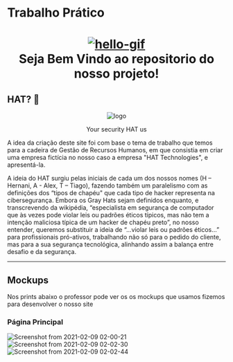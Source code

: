 # Trabalho Prático

<a href="https://github.com/xbeatzsec/xbeatzsec.github.io"><h1 align="center"> <img src="https://github.com/tusharnankani/tusharnankani/blob/master/Assets/hello.gif" alt="hello-gif"></a> <br >Seja Bem Vindo ao repositorio do nosso projeto!</h1>

## HAT? 🤔

<p align="center">
  <img src="https://user-images.githubusercontent.com/75812403/104663021-fd1bc880-56c3-11eb-98b0-2fc932040081.png" alt="logo"/></p>
<P align="center">
  Your security HAT us</p>
  
  
A idea da criação deste site foi com base o tema de trabalho que temos para a cadeira de Gestão de Recursos Humanos, em que consistia em criar uma empresa fictícia
no nosso caso a empresa "HAT Technologies", e apresentá-la.

A ideia do HAT surgiu pelas iniciais de cada um dos nossos nomes (H – Hernani, A - Alex, T – Tiago), fazendo também um paralelismo com as definições dos “tipos de chapéu" que cada tipo de hacker representa na cibersegurança. Embora os Gray Hats sejam definidos enquanto, e transcrevendo da wikipédia, “especialista em segurança de computador que às vezes pode violar leis ou padrões éticos típicos, mas não tem a intenção maliciosa típica de um hacker de chapéu preto”, no nosso entender, queremos substituir a ideia de “...violar leis ou padrões éticos...” para profissionais pró-ativos, trabalhando não só para o pedido do cliente, mas para a sua segurança tecnológica, alinhando assim a balança entre desafio e da segurança. 

-----------------------------------------------------------



## Mockups

Nos prints abaixo o professor pode ver os os mockups que usamos fizemos para desenvolver o nosso site

### Página Principal

![Screenshot from 2021-02-09 02-00-21](https://user-images.githubusercontent.com/75812403/107305347-b929a280-6a7a-11eb-9766-7afb2847b56e.png)
![Screenshot from 2021-02-09 02-02-30](https://user-images.githubusercontent.com/75812403/107305441-e9714100-6a7a-11eb-8c82-ba9aed17ea3a.png)
![Screenshot from 2021-02-09 02-02-44](https://user-images.githubusercontent.com/75812403/107305462-f2faa900-6a7a-11eb-980d-dc2a115a6b5a.png)
